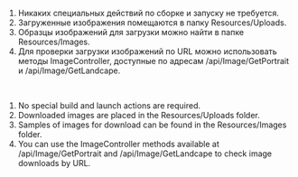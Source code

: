 1. Никаких специальных действий по сборке и запуску не требуется.
2. Загруженные изображения помещаются в папку Resources/Uploads.
3. Образцы изображений для загрузки можно найти в папке Resources/Images.
4. Для проверки загрузки изображений по URL можно использовать методы ImageController, доступные по адресам /api/Image/GetPortrait и /api/Image/GetLandcape.
<br/>

1. No special build and launch actions are required.
2. Downloaded images are placed in the Resources/Uploads folder.
3. Samples of images for download can be found in the Resources/Images folder.
4. You can use the ImageController methods available at /api/Image/GetPortrait and /api/Image/GetLandcape to check image downloads by URL.
